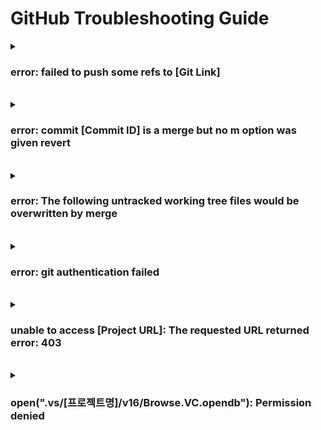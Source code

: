 # GitHub Troubleshooting Guide

<details>
  <summary><h3>error: failed to push some refs to [Git Link]</h3></summary>
  
<b>환경</b> : Windows
<br>
<b>증상</b> : git push 명령어 실행 시 에러 발생
<br>
<b>원인</b> : 원격 저장소와 로컬 저장소의 상태가 서로 상이해서 발생
<br>
<b>해결 방안</b> : git pull 진행 후 push
<br>
<b>참고 링크 : </b> [링크](https://sosoeasy.tistory.com/406)

</details>

<br>

<details>
  <summary><h3>error: commit [Commit ID] is a merge but no m option was given revert</h3></summary>
  
<b>환경</b> : Windows
<br>
<b>증상</b> : git revert [Commit ID] 입력 시 오류 발생
<br>
<b>원인</b> : 병합 커밋을 실제로 의미하는 것이 모호하여 git에서 거부하여 발생
<br>
<b>해결 방안</b> : git cat-file -p [Commit ID], git revert [Commit ID]  -m 1 or 2
```
got cat-file -p b13368f
git revert b13368f -m 1
```
<b>참고 링크 : </b> [링크](https://dev-syhy.tistory.com/44)

</details>

<br>

<details>
  <summary><h3>error: The following untracked working tree files would be overwritten by merge</h3></summary>
  
<b>환경</b> : Windows
<br>
<b>증상</b> : git pull 시 오류 발생
<br>
<b>원인</b> : origin branch와 local branch가 상이하여 발생
<br>
<b>해결 방안</b>
```
git add -A
git stash
git pull
```
<b>참고 링크 : </b> [링크](https://velog.io/@t1dmlgus/The-following-untracked-working-tree-files-would-be-overwritten-by-merge)

</details>

<br>

<details>
  <summary><h3>error: git authentication failed</h3></summary>
  
<b>환경</b> : Ubuntu 22.04
<br>
<b>증상</b> : git push 시 오류 발생
<br>
<b>원인</b> : token 등록이 되지 않아 발생
<br>
<b>해결 방안</b> : access token 등록
<b>참고 링크 : </b> [링크](https://wotres.tistory.com/entry/Github-%EC%97%90%EB%9F%AC-%ED%95%B4%EA%B2%B0%EB%B2%95-Authentication-failed-for-use-a-personal-access-token-instead)

</details>

<br>

<details>
  <summary><h3>unable to access [Project URL]: The requested URL returned error: 403</h3></summary>
  
<b>환경</b> : Ubuntu 22.04
<br>
<b>증상</b> : git push 시 오류 발생
<br>
<b>원인</b> : 링크에 권한이 없어 발생
<br>
<b>해결 방안</b> : access token 등록
<b>참고 링크 : </b> [링크](https://beagle-dev.tistory.com/244)

</details>

<br>

<details>
  <summary><h3>open(".vs/[프로젝트명]/v16/Browse.VC.opendb"): Permission denied</h3></summary>
  
<b>환경</b> : Windows 11
<br>
<b>증상</b> : git push 시 오류 발생
<br>
<b>원인</b> : Visual Studio 설정 문제로 인해 발생
<br>
<b>해결 방안</b> : Visual Studio 환경 설정 변
<b>참고 링크 : </b> [링크](https://songacoding.tistory.com/42)

</details>
